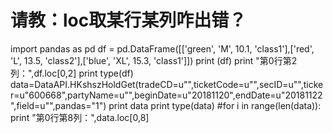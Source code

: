 # 请教：loc取某行某列咋出错？

import pandas as pd 
df = pd.DataFrame([['green', 'M', 10.1, 'class1'],['red', 'L', 13.5, 'class2'],['blue', 'XL', 15.3, 'class1']]) 
print (df) 
print "第0行第2列：",df.loc[0,2]
print type(df)
data=DataAPI.HKshszHoldGet(tradeCD=u"",ticketCode=u"",secID=u"",ticker=u"600668",partyName=u"",beginDate=u"20181120",endDate=u"20181122",field=u"",pandas="1")
print data
print type(data)
#for i in range(len(data)):
print  "第0行第8列：",data.loc[0,8]
    